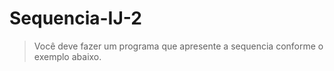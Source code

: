 # Sequencia-IJ-2


>Você deve fazer um programa que apresente a sequencia conforme o exemplo abaixo.
